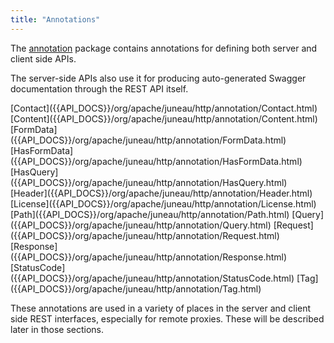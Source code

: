 ```yaml
---
title: "Annotations"
---
```


The [annotation]({{API_DOCS}}/org/apache/juneau/http/annotation.html) package contains annotations for defining both
server and client side APIs.

The server-side APIs also use it for producing auto-generated Swagger documentation through the REST API itself.

<tree>
<node-0><java-annotation>[Contact]({{API_DOCS}}/org/apache/juneau/http/annotation/Contact.html)</java-annotation></node-0>
<node-0><java-annotation>[Content]({{API_DOCS}}/org/apache/juneau/http/annotation/Content.html)</java-annotation></node-0>
<node-0><java-annotation>[FormData]({{API_DOCS}}/org/apache/juneau/http/annotation/FormData.html)</java-annotation></node-0>
<node-0><java-annotation>[HasFormData]({{API_DOCS}}/org/apache/juneau/http/annotation/HasFormData.html)</java-annotation></node-0>
<node-0><java-annotation>[HasQuery]({{API_DOCS}}/org/apache/juneau/http/annotation/HasQuery.html)</java-annotation></node-0>
<node-0><java-annotation>[Header]({{API_DOCS}}/org/apache/juneau/http/annotation/Header.html)</java-annotation></node-0>
<node-0><java-annotation>[License]({{API_DOCS}}/org/apache/juneau/http/annotation/License.html)</java-annotation></node-0>
<node-0><java-annotation>[Path]({{API_DOCS}}/org/apache/juneau/http/annotation/Path.html)</java-annotation></node-0>
<node-0><java-annotation>[Query]({{API_DOCS}}/org/apache/juneau/http/annotation/Query.html)</java-annotation></node-0>
<node-0><java-annotation>[Request]({{API_DOCS}}/org/apache/juneau/http/annotation/Request.html)</java-annotation></node-0>
<node-0><java-annotation>[Response]({{API_DOCS}}/org/apache/juneau/http/annotation/Response.html)</java-annotation></node-0>
<node-0><java-annotation>[StatusCode]({{API_DOCS}}/org/apache/juneau/http/annotation/StatusCode.html)</java-annotation></node-0>
<node-0><java-annotation>[Tag]({{API_DOCS}}/org/apache/juneau/http/annotation/Tag.html)</java-annotation></node-0>
</tree>

These annotations are used in a variety of places in the server and client side REST interfaces, especially for remote
proxies.
These will be described later in those sections.
